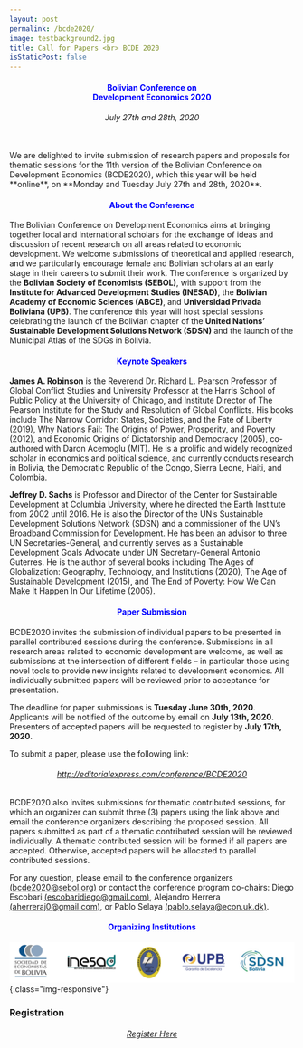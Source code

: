 ```yaml
---
layout: post
permalink: /bcde2020/
image: testbackground2.jpg
title: Call for Papers <br> BCDE 2020
isStaticPost: false
---
```


<center><b><h4 style="color:blue;">Bolivian Conference on <br> Development Economics 2020</h4></b></center>

<center><h6>July 27th and 28th, 2020</h6></center>


<br>
We are delighted to invite submission of research papers and proposals for thematic sessions for the 11th version of the Bolivian Conference on Development Economics (BCDE2020), which this year will be held **online**, on **Monday and Tuesday July 27th and 28th, 2020**.

<center><h4 style="color:blue;">About the Conference</h4></center>

The Bolivian Conference on Development Economics aims at bringing together local and international scholars for the exchange of ideas and discussion of recent research on all areas related to economic development. We welcome submissions of theoretical and applied research, and we particularly encourage female and Bolivian scholars at an early stage in their careers to submit their work. The conference is organized by the **Bolivian Society of Economists (SEBOL)**, with support from the **Institute for Advanced Development Studies (INESAD)**, the **Bolivian Academy of Economic Sciences (ABCE)**, and **Universidad Privada Boliviana (UPB)**. The conference this year will host special sessions celebrating the launch of the Bolivian chapter of the **United Nations’ Sustainable Development Solutions Network (SDSN)** and the launch of the Municipal Atlas of the SDGs in Bolivia.


<center><h4 style="color:blue;">Keynote Speakers</h4></center>

**James A. Robinson** is the Reverend Dr. Richard L. Pearson Professor of Global Conflict Studies and University Professor at the Harris School of Public Policy at the University of Chicago, and Institute Director of The Pearson Institute for the Study and Resolution of Global Conflicts. His books include The Narrow Corridor: States, Societies, and the Fate of Liberty (2019), Why Nations Fail: The Origins of Power, Prosperity, and Poverty (2012), and Economic Origins of Dictatorship and Democracy (2005), co-authored with Daron Acemoglu (MIT). He is a prolific and widely recognized scholar in economics and political science, and currently conducts research in Bolivia, the Democratic Republic of the Congo, Sierra Leone, Haiti, and Colombia.

**Jeffrey D. Sachs** is Professor and Director of the Center for Sustainable Development at Columbia University, where he directed the Earth Institute from 2002 until 2016. He is also the Director of the UN’s Sustainable Development Solutions Network (SDSN) and a commissioner of the UN’s Broadband Commission for Development. He has been an advisor to three UN Secretaries-General, and currently serves as a Sustainable Development Goals Advocate under UN Secretary-General Antonio Guterres. He is the author of several books including The Ages of Globalization: Geography, Technology, and Institutions (2020), The Age of Sustainable Development (2015), and The End of Poverty: How We Can Make It Happen In Our Lifetime (2005).


<center><h4 style="color:blue;">Paper Submission</h4></center>

BCDE2020 invites the submission of individual papers to be presented in parallel contributed sessions during the conference. Submissions in all research areas related to economic development are welcome, as well as submissions at the intersection of different fields – in particular those using novel tools to provide new insights related to development economics. All individually submitted papers will be reviewed prior to acceptance for presentation.

The deadline for paper submissions is **Tuesday June 30th, 2020**.
Applicants will be notified of the outcome by email on **July 13th, 2020**.
Presenters of accepted papers will be requested to register by **July 17th, 2020**.

To submit a paper, please use the following link:

<center><h6 style="color:blue;"><a href="http://editorialexpress.com/conference/BCDE2020" target="_blank">http://editorialexpress.com/conference/BCDE2020</a></h6></center>

BCDE2020 also invites submissions for thematic contributed sessions, for which an organizer can submit three (3) papers using the link above and email the conference organizers describing the proposed session. All papers submitted as part of a thematic contributed session will be reviewed individually. A thematic contributed session will be formed if all papers are accepted. Otherwise, accepted papers will be allocated to parallel contributed sessions.

For any question, please email to the conference organizers [(bcde2020@sebol.org)](mailto:bcde2020@sebol.org) or contact the conference program co-chairs: Diego Escobari [(escobaridiego@gmail.com)](mailto:escobaridiego@gmail.com), Alejandro Herrera [(aherreraj0@gmail.com)](mailto:aherreraj0@gmail.com), or Pablo Selaya [(pablo.selaya@econ.uk.dk)](mailto:pablo.selaya@econ.ku.dk).

<center><h4 style="color:blue;">Organizing Institutions</h4></center>

 ![Figura2](/img/organizers/logos_bcde2020.jpg){:class="img-responsive"}


### Registration

<center><h6 style="color:blue;"><a href="https://docs.google.com/forms/d/e/1FAIpQLSev12WilpjM4Ga40RhLHxeF3pGHZbPCbGTRM5DNBLpsX4u51w/viewform" target="_blank">Register Here</a></h6></center>

<!-- #### Logistics ####
Attendance to the workshop is by invitation only, but free of charge. Logistical details will be announced in
late May.
Participants are responsible to cover travel costs, lodging, and visas. SEBOL cannot sponsor nor provide
any assistance towards obtaining a valid visa to travel to the United States. -->


<!-- #### Call for papers ####
We invite interested researchers to submit a one-page summary or preliminary draft of an ongoing
research project. We will accept submissions at all stages of development, but **strongly encourage work in
early stages**. We wish to be inclusive and cast a wide net under the broad theme of development studies.
In addition to economists, we encourage authors from the social sciences and humanities to participate.
We strongly encourage papers at the intersection of multiple fields and those that make use of innovative
research tools.

The call for papers is open to all members of the research community, but priority will be given to young
researchers—doctoral students and recent graduates.

#### Important dates ####
The submission deadline for extended abstracts or drafts is **May 13, 2019**. Submit papers by email to the
workshop chair, **Walter Valdivia**, at [wvaldivi@gmu.edu](mailto:wvaldivi@gmu.edu).
Selected papers will be notified of acceptance by **May 24**. A preliminary draft should be submitted to the
assigned discussants no later than **July 12**. -->


<!-- <img class="img-responsive feature-image" src="{{ site.baseurl }}/img/posts/cod.jpg" style="display:none"> -->
